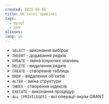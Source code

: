 ```yaml
---
created: 2025-08-06
title: Об'єктні привілеї
tags:
  - mysql
  - pam
aliases: 
lang: uk
---
```


- `SELECT` - виконання вибірок
- `INSERT` - додавання рядків
- `UPDATE` - зміна існуючих значень
- `DELETE` - видалення рядків
- `CREATE` - створення таблиць
- `DROP` - видалення об'єктів
- `ALTER` - зміна структури
- `INDEX` - створення індексів
- `EXECUTE` - виконання процедур
- `ALL [PRIVILEGES]` - всі операції окрім GRANT